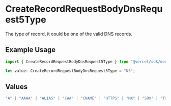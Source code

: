 # CreateRecordRequestBodyDnsRequest5Type

The type of record, it could be one of the valid DNS records.

## Example Usage

```typescript
import { CreateRecordRequestBodyDnsRequest5Type } from "@vercel/sdk/models/operations/createrecord.js";

let value: CreateRecordRequestBodyDnsRequest5Type = "NS";
```

## Values

```typescript
"A" | "AAAA" | "ALIAS" | "CAA" | "CNAME" | "HTTPS" | "MX" | "SRV" | "TXT" | "NS"
```